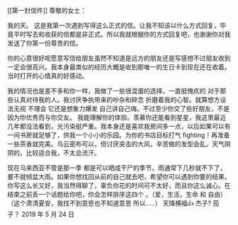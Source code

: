 [[第一封信件]]
尊敬的女士：

我的天。
这是我第一次遇到写得这么正式的信。让我不知该以什么方式回复，毕竟平时写去和收获的信都是非正式。所以我就根据你的方式回复吧，也谢谢你对我发送了你第一份尊贵的信。

你的心意很好呢愿意写信给朋友虽然不知道是远方的朋友还是写感想不过朋友收到一定会很高兴。我本身最类似的经历大概是收到那唯一的生日卡到现在还在收着。当时打开的心情真的好感动。

我的情况也是差不多和你一样，我做了一些很混蛋的选择，一直挺愧疚的 对于那些认真对待我的人。我讨厌争执带来的吵杂和碎念 折磨着我的心智。就算想方设法无视 不理会 它还是想象力爆发 自己讲自己嗨。不过至少你交了些好朋友，不是因为你优秀而与你交友。
我能理解你的体验。羡慕你还能看到星星，我这里最近几年都没法看到，光污染挺严重。我本身还是喜欢我房间多一点，以后如果可以有一间书房就足够了，供我一个小小的乐园。为你的书店目标打气 fighting！再准备一些茶香就完美。乌云密布可以，但讨厌突击的大风，辛苦做的发型会乱。天气阴阴的，比较适合我，不太会流汗。

现在马来西亚不管是那一季 都是可以晒成干尸的季节。雨通常下几秒就不下了，要不就倾盆大雨。如果你想找回从前的自己就去吧，希望你可以遇到你要的结果。你写这么长又好，我当然得聊了，辜负你花的时间可不太好，而且你这么诚心。在结束之前丢一个话题给你吧，你会怎样排序这四个 。（爱，生活，生命 和 自由）
（这个肃清夏安，我找不到意思也不知道意思 所以．．．）
天降横福👍
杰子? 茄子？
2019 年 5 月 24 日